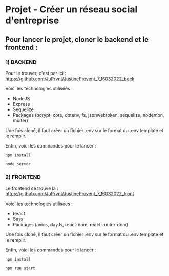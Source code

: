 # Projet - Créer un réseau social d'entreprise 

## Pour lancer le projet, cloner le backend et le frontend :

### 1) BACKEND

Pour le trouver, c'est par ici : https://github.com/JuPrvnt/JustineProvent_7_16032022_back

Voici les technologies utilisées :

- NodeJS
- Express
- Sequelize
- Packages (bcrypt, cors, dotenv, fs, jsonwebtoken, sequelize, nodemon, multer)

Une fois cloné, il faut créer un fichier .env sur le format du .env.template et le remplir.

Enfin, voici les commandes pour le lancer :

```
npm install

node server
```

### 2) FRONTEND

Le frontend se trouve là : https://github.com/JuPrvnt/JustineProvent_7_16032022_front

Voici les technologies utilisées :

- React
- Sass
- Packages (axios, dayJs, react-dom, react-router-dom)

Une fois cloné, il faut créer un fichier .env sur le format du .env.template et le remplir.

Enfin, voici les commandes pour le lancer :

```
npm install

npm run start
```

